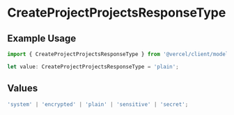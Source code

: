 # CreateProjectProjectsResponseType

## Example Usage

```typescript
import { CreateProjectProjectsResponseType } from '@vercel/client/models/operations';

let value: CreateProjectProjectsResponseType = 'plain';
```

## Values

```typescript
'system' | 'encrypted' | 'plain' | 'sensitive' | 'secret';
```
